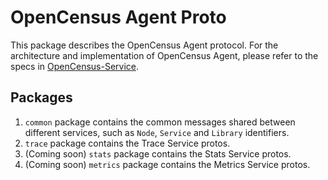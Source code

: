 # OpenCensus Agent Proto

This package describes the OpenCensus Agent protocol. For the architecture and implementation of
OpenCensus Agent, please refer to the specs in
[OpenCensus-Service](https://github.com/census-instrumentation/opencensus-service#opencensus-agent).

## Packages

1. `common` package contains the common messages shared between different services, such as
`Node`, `Service` and `Library` identifiers.
2. `trace` package contains the Trace Service protos.
3. (Coming soon) `stats` package contains the Stats Service protos.
4. (Coming soon) `metrics` package contains the Metrics Service protos.
